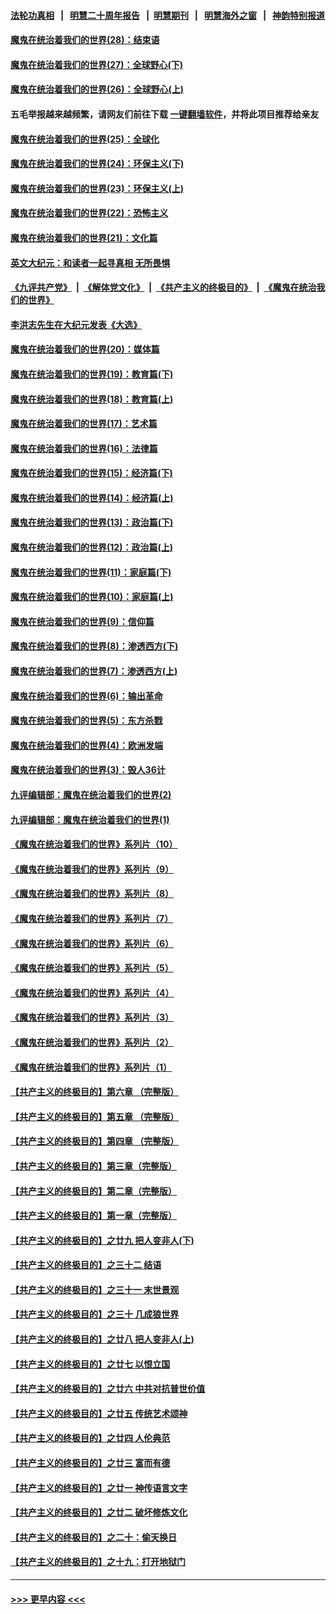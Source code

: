 #### [法轮功真相](https://github.com/gfw-breaker/truth/blob/master/README.md?t=0) &nbsp;&nbsp;|&nbsp;&nbsp; [明慧二十周年报告](https://github.com/gfw-breaker/mh-reports/blob/master/README.md?t=0) &nbsp;&nbsp;|&nbsp;&nbsp;[明慧期刊](https://github.com/gfw-breaker/mh-qikan) &nbsp;&nbsp;|&nbsp;&nbsp; [明慧海外之窗](https://github.com/gfw-breaker/mh-news/blob/master/README.md?t=0) &nbsp;&nbsp;|&nbsp;&nbsp; [神韵特别报道](https://github.com/gfw-breaker/mh-news/blob/master/shenyun.md?t=0)
#### [魔鬼在统治着我们的世界(28)：结束语](../pages/nsc422/n10936246.md?t=06100251) 
#### [魔鬼在统治着我们的世界(27)：全球野心(下)](../pages/nsc422/n10928319.md?t=06100251) 
#### [魔鬼在统治着我们的世界(26)：全球野心(上)](../pages/nsc422/n10900318.md?t=06100251) 
#### 五毛举报越来越频繁，请网友们前往下载 [一键翻墙软件](https://github.com/gfw-breaker/ssr-accounts)，并将此项目推荐给亲友
#### [魔鬼在统治着我们的世界(25)：全球化](../pages/nsc422/n10788205.md?t=06100251) 
#### [魔鬼在统治着我们的世界(24)：环保主义(下)](../pages/nsc422/n10695307.md?t=06100251) 
#### [魔鬼在统治着我们的世界(23)：环保主义(上)](../pages/nsc422/n10688613.md?t=06100251) 
#### [魔鬼在统治着我们的世界(22)：恐怖主义](../pages/nsc422/n10614727.md?t=06100251) 
#### [魔鬼在统治着我们的世界(21)：文化篇](../pages/nsc422/n10597706.md?t=06100251) 
#### [英文大纪元：和读者一起寻真相 无所畏惧](../pages/nsc422/n12542027.md?t=06100251) 
#### [《九评共产党》](https://github.com/begood0513/9ping.md/blob/master/README.md) &nbsp;|&nbsp; [《解体党文化》](../../../../jtdwh.md/blob/master/README.md)  &nbsp;|&nbsp; [《共产主义的终极目的》](../../../../gczydzjmd.md/blob/master/README.md) &nbsp;|&nbsp; [《魔鬼在统治我们的世界》](../../../../mgztzwmdsj.md/blob/master/README.md) 
#### [李洪志先生在大纪元发表《大选》](../pages/nsc422/n12534746.md?t=06100251) 
#### [魔鬼在统治着我们的世界(20)：媒体篇](../pages/nsc422/n10586579.md?t=06100251) 
#### [魔鬼在统治着我们的世界(19)：教育篇(下)](../pages/nsc422/n10564808.md?t=06100251) 
#### [魔鬼在统治着我们的世界(18)：教育篇(上)](../pages/nsc422/n10526970.md?t=06100251) 
#### [魔鬼在统治着我们的世界(17)：艺术篇](../pages/nsc422/n10499093.md?t=06100251) 
#### [魔鬼在统治着我们的世界(16)：法律篇](../pages/nsc422/n10485969.md?t=06100251) 
#### [魔鬼在统治着我们的世界(15)：经济篇(下)](../pages/nsc422/n10469975.md?t=06100251) 
#### [魔鬼在统治着我们的世界(14)：经济篇(上)](../pages/nsc422/n10457370.md?t=06100251) 
#### [魔鬼在统治着我们的世界(13)：政治篇(下)](../pages/nsc422/n10448270.md?t=06100251) 
#### [魔鬼在统治着我们的世界(12)：政治篇(上)](../pages/nsc422/n10444576.md?t=06100251) 
#### [魔鬼在统治着我们的世界(11)：家庭篇(下)](../pages/nsc422/n10440961.md?t=06100251) 
#### [魔鬼在统治着我们的世界(10)：家庭篇(上)](../pages/nsc422/n10435448.md?t=06100251) 
#### [魔鬼在统治着我们的世界(9)：信仰篇](../pages/nsc422/n10432159.md?t=06100251) 
#### [魔鬼在统治着我们的世界(8)：渗透西方(下)](../pages/nsc422/n10429603.md?t=06100251) 
#### [魔鬼在统治着我们的世界(7)：渗透西方(上)](../pages/nsc422/n10426013.md?t=06100251) 
#### [魔鬼在统治着我们的世界(6)：输出革命](../pages/nsc422/n10421536.md?t=06100251) 
#### [魔鬼在统治着我们的世界(5)：东方杀戮](../pages/nsc422/n10417707.md?t=06100251) 
#### [魔鬼在统治着我们的世界(4)：欧洲发端](../pages/nsc422/n10414890.md?t=06100251) 
#### [魔鬼在统治着我们的世界(3)：毁人36计](../pages/nsc422/n10411583.md?t=06100251) 
#### [九评编辑部：魔鬼在统治着我们的世界(2)](../pages/nsc422/n10410036.md?t=06100251) 
#### [九评编辑部：魔鬼在统治着我们的世界(1)](../pages/nsc422/n10406825.md?t=06100251) 
#### [《魔鬼在统治着我们的世界》系列片（10）](../pages/nsc422/n12292670.md?t=06100251) 
#### [《魔鬼在统治着我们的世界》系列片（9）](../pages/nsc422/n12290859.md?t=06100251) 
#### [《魔鬼在统治着我们的世界》系列片（8）](../pages/nsc422/n12287445.md?t=06100251) 
#### [《魔鬼在统治着我们的世界》系列片（7）](../pages/nsc422/n12283425.md?t=06100251) 
#### [《魔鬼在统治着我们的世界》系列片（6）](../pages/nsc422/n12282314.md?t=06100251) 
#### [《魔鬼在统治着我们的世界》系列片（5）](../pages/nsc422/n12281419.md?t=06100251) 
#### [《魔鬼在统治着我们的世界》系列片（4）](../pages/nsc422/n12274024.md?t=06100251) 
#### [《魔鬼在统治着我们的世界》系列片（3）](../pages/nsc422/n12271322.md?t=06100251) 
#### [《魔鬼在统治着我们的世界》系列片（2）](../pages/nsc422/n12269049.md?t=06100251) 
#### [《魔鬼在统治着我们的世界》系列片（1）](../pages/nsc422/n12267575.md?t=06100251) 
#### [【共产主义的终极目的】第六章 （完整版）](../pages/nsc422/n11428913.md?t=06100251) 
#### [【共产主义的终极目的】第五章 （完整版）](../pages/nsc422/n11428912.md?t=06100251) 
#### [【共产主义的终极目的】第四章 （完整版）](../pages/nsc422/n11428907.md?t=06100251) 
#### [【共产主义的终极目的】第三章（完整版）](../pages/nsc422/n11428848.md?t=06100251) 
#### [【共产主义的终极目的】第二章（完整版）](../pages/nsc422/n11428831.md?t=06100251) 
#### [【共产主义的终极目的】第一章（完整版）](../pages/nsc422/n11417651.md?t=06100251) 
#### [【共产主义的终极目的】之廿九 把人变非人(下)](../pages/nsc422/n11344140.md?t=06100251) 
#### [【共产主义的终极目的】之三十二 结语](../pages/nsc422/n11360535.md?t=06100251) 
#### [【共产主义的终极目的】之三十一 末世景观](../pages/nsc422/n11351129.md?t=06100251) 
#### [【共产主义的终极目的】之三十 几成狼世界](../pages/nsc422/n11348280.md?t=06100251) 
#### [【共产主义的终极目的】之廿八 把人变非人(上)](../pages/nsc422/n11340492.md?t=06100251) 
#### [【共产主义的终极目的】之廿七 以恨立国](../pages/nsc422/n11336944.md?t=06100251) 
#### [【共产主义的终极目的】之廿六 中共对抗普世价值](../pages/nsc422/n11324785.md?t=06100251) 
#### [【共产主义的终极目的】之廿五 传统艺术颂神](../pages/nsc422/n11296396.md?t=06100251) 
#### [【共产主义的终极目的】之廿四 人伦典范](../pages/nsc422/n11296397.md?t=06100251) 
#### [【共产主义的终极目的】之廿三 富而有德](../pages/nsc422/n11283598.md?t=06100251) 
#### [【共产主义的终极目的】之廿一 神传语言文字](../pages/nsc422/n11263265.md?t=06100251) 
#### [【共产主义的终极目的】之廿二 破坏修炼文化](../pages/nsc422/n11245728.md?t=06100251) 
#### [【共产主义的终极目的】之二十：偷天换日](../pages/nsc422/n11238846.md?t=06100251) 
#### [【共产主义的终极目的】之十九：打开地狱门](../pages/nsc422/n11206376.md?t=06100251) 

----
#### [ >>> 更早内容 <<< ](../indexes/nsc422-earlier.md)
